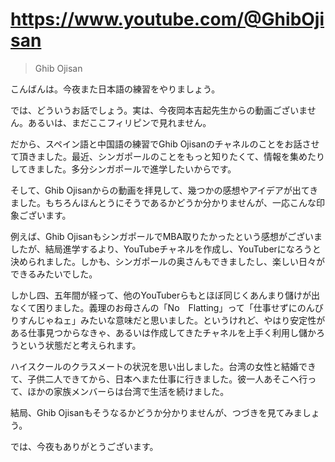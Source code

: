 # https://www.youtube.com/@GhibOjisan

> Ghib Ojisan

こんばんは。今夜また日本語の練習をやりましょう。

では、どういうお話でしょう。実は、今夜岡本吉起先生からの動画ございません。あるいは、まだここフィリピンで見れません。

だから、スペイン語と中国語の練習でGhib Ojisanのチャネルのことをお話させて頂きました。最近、シンガポールのことをもっと知りたくて、情報を集めたりしてきました。多分シンガポールで進学したいからです。

そして、Ghib Ojisanからの動画を拝見して、幾つかの感想やアイデアが出てきました。もちろんほんとうにそうであるかどうか分かりませんが、一応こんな印象ございます。

例えば、Ghib OjisanもシンガポールでMBA取りたかったという感想がございましたが、結局進学するより、YouTubeチャネルを作成し、YouTuberになろうと決められました。しかも、シンガポールの奥さんもできましたし、楽しい日々ができるみたいでした。

しかし四、五年間が経って、他のYouTuberらもとほぼ同じくあんまり儲けが出なくて困りました。義理のお母さんの「No　Flatting」って「仕事せずにのんびりすんじゃねェ」みたいな意味だと思いました。というけれど、やはり安定性がある仕事見つからなきゃ、あるいは作成してきたチャネルを上手く利用し儲かろうという状態だと考えられます。

ハイスクールのクラスメートの状況を思い出しました。台湾の女性と結婚できて、子供二人できてから、日本へまた仕事に行きました。彼一人あそこへ行って、ほかの家族メンバーらは台湾で生活を続けました。

結局、Ghib Ojisanもそうなるかどうか分かりませんが、つづきを見てみましょう。

では、今夜もありがとうございます。
